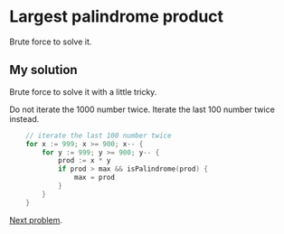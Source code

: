 # Largest palindrome product

Brute force to solve it.

## My solution

Brute force to solve it with a little tricky.

Do not iterate the 1000 number twice. Iterate the last 100 number twice instead.

```go
	// iterate the last 100 number twice
	for x := 999; x >= 900; x-- {
		for y := 999; y >= 900; y-- {
			prod := x * y
			if prod > max && isPalindrome(prod) {
				max = prod
			}
		}
	}
```

[Next problem](https://github.com/Asphaltt/projecteuler.go/tree/main/Smallest%20multiple).
